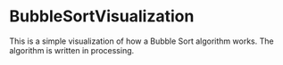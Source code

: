 # BubbleSortVisualization
This is a simple visualization of how a Bubble Sort algorithm works.
The algorithm is written in processing.
